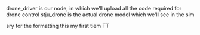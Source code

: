 drone_driver is our node, in which we'll upload all the code required for drone control
stju_drone is the actual drone model which we'll see in the sim

sry for the formatting this my first tiem TT
